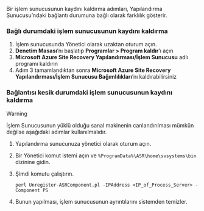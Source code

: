 Bir işlem sunucusunun kaydını kaldırma adımları, Yapılandırma Sunucusu’ndaki bağlantı durumuna bağlı olarak farklılık gösterir.

### <a name="unregister-a-process-server-that-is-in-a-connected-state"></a>Bağlı durumdaki işlem sunucusunun kaydını kaldırma

1. İşlem sunucusunda Yönetici olarak uzaktan oturum açın.
2. **Denetim Masası**’nı başlatıp **Programlar > Program kaldır**’ı açın
3. **Microsoft Azure Site Recovery Yapılandırması/İşlem Sunucusu** adlı programı kaldırın
4. Adım 3 tamamlandıktan sonra **Microsoft Azure Site Recovery Yapılandırması/İşlem Sunucusu Bağımlılıkları**’nı kaldırabilirsiniz

### <a name="unregister-a-process-server-that-is-in-a-disconnected-state"></a>Bağlantısı kesik durumdaki işlem sunucusunun kaydını kaldırma

> [!WARNING]
> İşlem Sunucusunun yüklü olduğu sanal makinenin canlandırılması mümkün değilse aşağıdaki adımlar kullanılmalıdır.

1. Yapılandırma sunucunuza yönetici olarak oturum açın.
2. Bir Yönetici komut istemi açın ve `%ProgramData%\ASR\home\svsystems\bin` dizinine gidin.
3. Şimdi komutu çalıştırın.

    ```
    perl Unregister-ASRComponent.pl -IPAddress <IP_of_Process_Server> -Component PS
    ```
4. Bunun yapılması, işlem sunucusunun ayrıntılarını sistemden temizler.
